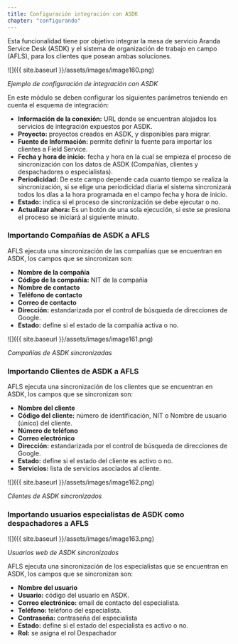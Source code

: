 ```yaml
---
title: Configuración integración con ASDK
chapter: "configurando"
---
```


Esta funcionalidad tiene por objetivo integrar la mesa de servicio Aranda Service Desk (ASDK) y el sistema de organización de trabajo en campo (AFLS), para los clientes que posean ambas soluciones.

![]({{ site.baseurl }}/assets/images/image160.png)

_Ejemplo de configuración de integración con ASDK_

En este módulo se deben configurar los siguientes parámetros teniendo en cuenta el esquema de integración:

*   **Información de la conexión:** URL donde se encuentran alojados los servicios de integración expuestos por ASDK.
*   **Proyecto:** proyectos creados en ASDK, y disponibles para migrar.
*   **Fuente de Información:** permite definir la fuente para importar los clientes a Field Service.
*   **Fecha y hora de inicio:** fecha y hora en la cual se empieza el proceso de sincronización con los datos de ASDK (Compañías, clientes y despachadores o especialistas).
*   **Periodicidad:** De este campo depende cada cuanto tiempo se realiza la sincronización, si se elige una periodicidad diaria el sistema sincronizará todos los días a la hora programada en el campo fecha y hora de inicio.
*   **Estado:** indica si el proceso de sincronización se debe ejecutar o no.
*   **Actualizar ahora:** Es un botón de una sola ejecución, si este se presiona el proceso se iniciará al siguiente minuto.

### **Importando Compañías de ASDK a AFLS**

AFLS ejecuta una sincronización de las compañías que se encuentran en ASDK, los campos que se sincronizan son:

*   **Nombre de la compañía**
*   **Código de la compañía:** NIT de la compañía
*   **Nombre de contacto**
*   **Teléfono de contacto**
*   **Correo de contacto**
*   **Dirección:** estandarizada por el control de búsqueda de direcciones de Google.
*   **Estado:** define si el estado de la compañía activa o no.

![]({{ site.baseurl }}/assets/images/image161.png)

_Compañías de ASDK sincronizadas_

### **Importando Clientes de ASDK a AFLS**

AFLS ejecuta una sincronización de los clientes que se encuentran en ASDK, los campos que se sincronizan son:

*   **Nombre del cliente**
*   **Código del cliente:** número de identificación, NIT o Nombre de usuario (único) del cliente.
*   **Número de teléfono**
*   **Correo electrónico**
*   **Dirección:** estandarizada por el control de búsqueda de direcciones de Google.
*   **Estado:** define si el estado del cliente es activo o no.
*   **Servicios:** lista de servicios asociados al cliente.


![]({{ site.baseurl }}/assets/images/image162.png)

_Clientes de ASDK sincronizados_

### **Importando usuarios especialistas de ASDK como despachadores a AFLS** 


![]({{ site.baseurl }}/assets/images/image163.png)

_Usuarios web de ASDK sincronizados_

AFLS ejecuta una sincronización de los especialistas que se encuentran en ASDK, los campos que se sincronizan son:

*   **Nombre del usuario**
*   **Usuario:** código del usuario en ASDK.
*   **Correo electrónico:** email de contacto del especialista.
*   **Teléfono:** teléfono del especialista.
*   **Contraseña:** contraseña del especialista
*   **Estado:** define si el estado del especialista es activo o no.
*   **Rol:** se asigna el rol Despachador
